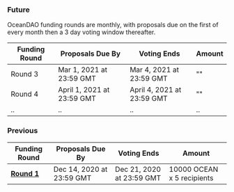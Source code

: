 ### Future

OceanDAO funding rounds are monthly, with proposals due on the first of every month then a 3 day voting window thereafter.

| **Funding Round**              | **Proposals Due By**      | **Voting Ends**           | **Amount**                 |
| --                             | --                        | --                        |  --                        |
| Round 3                        | Mar 1, 2021 at 23:59 GMT  | Mar 4, 2021 at 23:59 GMT  | ""                         |
| Round 4                        | April 1, 2021 at 23:59 GMT  | April 4, 2021 at 23:59 GMT  | ""                         |
| ..                             | ..                        | ..                        | ..                         |


### Previous
| **Funding Round**              | **Proposals Due By**      | **Voting Ends**           | **Amount**                 |
| --                             | --                        | --                        |  --                        |
| **[Round 1](Funding-Round-1)** | Dec 14, 2020 at 23:59 GMT | Dec 21, 2020 at 23:59 GMT | 10000 OCEAN x 5 recipients |
